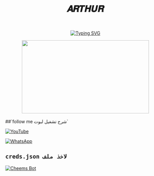<h1 align="center"> 𝑨𝑹𝑻𝑯𝑼𝑹 </h1>
<br>
<div align="center" بوت مطور >




[![Typing SVG](_)](https://github.com/12345eren/Arthur_gg/edit/master/README.md)





<img src="https://telegra.ph/file/4d0c04ee977c431f6d57c.jpg" width="400" height="230"/>
</div>
<br>
##`follow me شرح تشغيل لبوت`


[![YouTube](https://img.shields.io/badge/YouTube-FF0000?style=for-the-badge&logo=youtube&logoColor=white)](https://youtu.be/C4eGdRcvWEQ?si=FxR6QDbiFaIoYgHQ)


[![WhatsApp](https://img.shields.io/badge/قناة-25D366?style=for-the-badge&logo=whatsapp&logoColor=white)](https://whatsapp.com/channel/0029VaUTbPnBKfhygQtsJh35)

## `creds.json لاخذ ملف`
[![Cheems Bot](https://repl.it/badge/github/quiec/whatsasena)](https://replit.com/@kofdemon87/LUFF-BOT?v=1)
